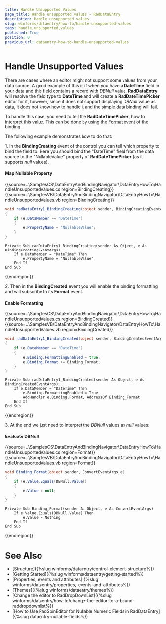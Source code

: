 ```yaml
---
title: Handle Unsupported Values
page_title: Handle unsupported values - RadDataEntry
description: Handle unsupported values
slug: winforms/dataentry/how-to/handle-unsupported-values
tags: handle,unsupported,values
published: True
position: 0
previous_url: dataentry-how-to-handle-unsupported-values
---
```


# Handle Unsupported Values

There are cases where an editor might not support some values from your data source. A good example of this is if when you have a __DateTime__ field in your data and this field contains a record with *DBNull* value. __RadDataEntry__  will resolve the field type to __DateTime__ and will create a __RadDateTimePicker__ editor for it, however, since it does not support displaying *DBNull* value as data, it does not know how to handle it and the simple data binding will fail.

To handle this case, you need to tell the __RadDateTimePicker__, how to interpret this value. This can be done by using the [Format](http://msdn.microsoft.com/en-us/library/system.windows.forms.binding.format(v=vs.110).aspx) event of the binding.

The following example demonstrates how to do that:

1\. In the __BindingCreating__ event of the control you can tell which property to bind the field to. Here you should bind the "DateTime" field from the data source to the "NullableValue" property of __RadDateTimePicker__ (as it supports *null* values).

#### Map Nullable Property

{{source=..\SamplesCS\DataEntryAndBindingNavigator\DataEntryHowTo\HandleUnsupportedValues.cs region=BindingCreating}} 
{{source=..\SamplesVB\DataEntryAndBindingNavigator\DataEntryHowTo\HandleUnsupportedValues.vb region=BindingCreating}} 

````C#
void radDataEntry1_BindingCreating(object sender, BindingCreatingEventArgs e)
{
    if (e.DataMember == "DateTime")
    {
        e.PropertyName = "NullableValue";
    }
}

````
````VB.NET
Private Sub radDataEntry1_BindingCreating(sender As Object, e As BindingCreatingEventArgs)
    If e.DataMember = "DateTime" Then
        e.PropertyName = "NullableValue"
    End If
End Sub

````

{{endregion}} 


2\. Then in the __BindingCreated__ event you will enable the binding formatting and will subscribe to its __Format__ event.  

#### Enable Formatting

{{source=..\SamplesCS\DataEntryAndBindingNavigator\DataEntryHowTo\HandleUnsupportedValues.cs region=BindingCreated}} 
{{source=..\SamplesVB\DataEntryAndBindingNavigator\DataEntryHowTo\HandleUnsupportedValues.vb region=BindingCreated}} 

````C#
void radDataEntry1_BindingCreated(object sender, BindingCreatedEventArgs e)
{
    if (e.DataMember == "DateTime")
    {
        e.Binding.FormattingEnabled = true;
        e.Binding.Format += Binding_Format;
    }
}

````
````VB.NET
Private Sub radDataEntry1_BindingCreated(sender As Object, e As BindingCreatedEventArgs)
    If e.DataMember = "DateTime" Then
        e.Binding.FormattingEnabled = True
        AddHandler e.Binding.Format, AddressOf Binding_Format
    End If
End Sub

````

{{endregion}} 


3\. At the end we just need to interpret the *DBNull*  values as *null* values:

#### Evaluate DBNull

{{source=..\SamplesCS\DataEntryAndBindingNavigator\DataEntryHowTo\HandleUnsupportedValues.cs region=Format}} 
{{source=..\SamplesVB\DataEntryAndBindingNavigator\DataEntryHowTo\HandleUnsupportedValues.vb region=Format}} 

````C#
void Binding_Format(object sender, ConvertEventArgs e)
{
    if (e.Value.Equals(DBNull.Value))
    {
        e.Value = null;
    }
}

````
````VB.NET
Private Sub Binding_Format(sender As Object, e As ConvertEventArgs)
    If e.Value.Equals(DBNull.Value) Then
        e.Value = Nothing
    End If
End Sub

````

{{endregion}} 

# See Also

 * [Structure]({%slug  winforms/dataentry/control-element-structure%})
 * [Getting Started]({%slug  winforms/dataentry/getting-started%})
 * [Properties, events and attributes]({%slug  winforms/dataentry/properties,-events-and-attributes%})
 * [Themes]({%slug winforms/dataentry/themes%})
 * [Change the editor to RadDropDownList]({%slug  winforms/dataentry/how-to/change-the-editor-to-a-bound-raddropdownlist%})
 * [How to Use RadSpinEditor for Nullable Numeric Fields in RadDataEntry]({%slug dataentry-nullable-fields%})

